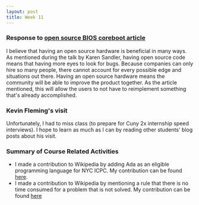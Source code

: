 ```yaml
---
layout: post
title: Week 11
---
```


### Response to  [open source BIOS coreboot article](https://opensource.com/article/19/11/coreboot-system76-laptops?utm_campaign=intrel)
I believe that having an open source hardware is beneficial in many ways. As mentioned during the talk by Karen Sandler, having open source code means that having more eyes to look for bugs. Because companies can only hire so many people, there cannot account for every possible edge and situations out there. Having an open source hardware means the community will be able to improve the product together. As the article mentioned, this will allow the users to not have to reimplement something that's already accomplished. 

### Kevin Fleming's visit
Unfortunately, I had to miss class (to prepare for Cuny 2x internship speed interviews). I hope to learn as much as I can by reading other students' blog posts about his visit. 

### Summary of Course Related Activities
* I made a contribution to Wikipedia by adding Ada as an eligible programming language for NYC ICPC. My contribution can be found [here](https://en.wikipedia.org/wiki/Special:Contributions/Darrenzhang2000).
* I made a contribution to Wikipedia by mentioning a rule that there is no time consumed for a problem that is not solved. My contribution can be found [here](https://en.wikipedia.org/wiki/Special:Contributions/Darrenzhang2000)
